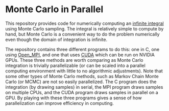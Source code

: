 # Monte Carlo in Parallel

This repository provides code for numerically computing an 
[infinite integral](https://github.com/natsan91/Monte_Carlo_in_Parallel/blob/master/Infinite_Integral.pdf "pdf showing integral")
using Monte Carlo sampling. The integral is relatively simple to compute by hand, but Monte Carlo is a convenient way to do the 
problem numerically even though the domain of integration is infinite. 

The repository contains three different programs to do this: one in C, one using [Open_MPI](https://www.open-mpi.org/), and one that uses
[CUDA](https://developer.nvidia.com/cuda-zone) which can be run on NVIDIA GPUs. These three methods are worth comparing as Monte Carlo
integration is trivially parallelizable (or can be scaled into a parallel computing environment with little to no algorithmic adjustments).
Note that some other types of Monte Carlo methods, such as Markov Chain Monte Carlo (or MCMC) are not so easily parallelized.
The C program does the integration (by drawing samples) in serial, the MPI program draws samples on multiple CPUs, and the CUDA program 
draws samples in parallel on a GPU. By playing with these three programs gives a sense of how parallelization can improve efficiency in computing.